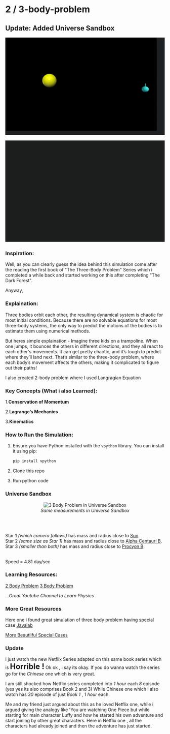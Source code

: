 # 2 / 3-body-problem

## Update: Added Universe Sandbox

![2 Body Problem](assets/2body.gif)

![3 Body Problem](assets/3body.gif)

### Inspiration:

Well, as you can clearly guess the idea behind this simulation come after the reading the first book of "The Three-Body Problem" Series which i completed a while back and started working on this after completing "The Dark Forest".

Anyway,

### Explaination:

Three bodies orbit each other, the resulting dynamical system is chaotic for most initial conditions. Because there are no solvable equations for most three-body systems, the only way to predict the motions of the bodies is to estimate them using numerical methods.

But heres simple explaination -
Imagine three kids on a trampoline. When one jumps, it bounces the others in different directions, and they all react to each other's movements. It can get pretty chaotic, and it’s tough to predict where they’ll land next. That’s similar to the three-body problem, where each body’s movement affects the others, making it complicated to figure out their paths!

I also created 2-body problem where I used Langragian Equation

### Key Concepts (What i also Learned):

1.**Conservation of Momentum**

2.**Lagrange’s Mechanics**

3.**Kinematics**

### How to Run the Simulation:

1. Ensure you have Python installed with the `vpython` library. You can install it using pip:

   ```bash
   pip install vpython

   ```

2. Clone this repo

3. Run python code

### Universe Sandbox

<p align="center">
  <img src="assets/3-body-problem-us.gif" alt="3 Body Problem in Universe Sandbox" width="700"/>
  <br>
  <em>Same measurements in Universe Sandbox</em>
</p>
<br><br>

Star 1 _(which camera follows)_ has mass and radius close to <ins>Sun</ins>.<br>
Star 2 _(same size as Star 1)_ has mass and radius close to <ins>Alpha Centauri B</ins>.<br>
Star 3 _(smaller than both)_ has mass and radius close to <ins>Procyon B</ins>.

<br>
Speed = 4.81 day/sec

### Learning Resources:

[2 Body Problem](https://youtu.be/d05oyVJpv24?si=1_jkzCxI0kzRvUzM)
[3 Body Problem](https://youtu.be/YHHVkUrg4_M?si=Rda0CHQZV37WYsSl)

_...Great Youtube Channel to Learn Physics_

### More Great Resources

Here one i found great simulation of three body problem having special case
[Javalab](https://javalab.org/en/three_body_problem_en/)

[More Beautilful Special Cases](https://en.wikipedia.org/wiki/Three-body_problem#/media/File:5_4_800_36_downscaled.gif)

### Update

I just watch the new Netflix Series adapted on this same book series which is <span style="font-size: 24px; font-weight: bold;">Horrible !</span>
Ok ok , i say its okay. If you do wanna watch the series go for the _Chinese_ one which is very great.

I am still shocked how Netflix series completed into _1 hour_ each _8_ episode (yes yes its also comprises Book 2 and 3)
While Chinese one which i also watch has _30_ episode of just _Book 1_ , _1 hour_ each.

Me and my friend just argued about this as he loved Netflix one, while i argued giving the analogy like 'You are watching One Piece but while starting for main character Luffy and how he started his own adventure and start joining by other great characters. Here in Netflix one , all the characters had already joined and then the adventure has just started.
